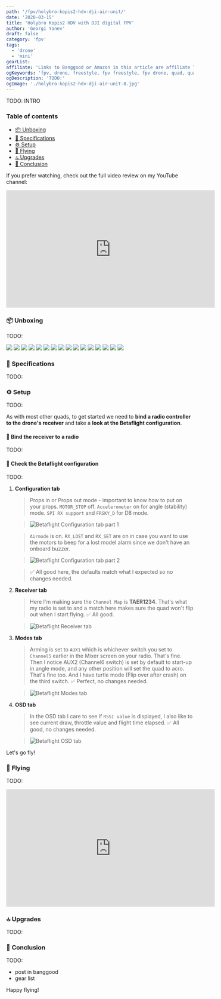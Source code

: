 ```yaml
---
path: '/fpv/holybro-kopis2-hdv-dji-air-unit/'
date: '2020-03-15'
title: 'Holybro Kopis2 HDV with DJI digital FPV'
author: 'Georgi Yanev'
draft: false
category: 'fpv'
tags:
  - 'drone'
  - 'mini'
gearList:
affiliate: 'Links to Banggood or Amazon in this article are affiliate links and would support the blog if used to make a purchase.'
ogKeywords: 'fpv, drone, freestyle, fpv freestyle, fpv drone, quad, quadcopter, micro drone, micro quad, tinywhoop, TODO:'
ogDescription: 'TODO:'
ogImage: './holybro-kopis2-hdv-dji-air-unit-8.jpg'
---
```


TODO: INTRO

### Table of contents

- [📦 Unboxing](#unboxing)
- [📝 Specifications](#specs)
- [⚙ Setup](#setup)
- [🚁 Flying](#flying)
- [🔝 Upgrades](#upgrades)
- [📑 Conclusion](#conclusion)

If you prefer watching, check out the full video review on my YouTube channel:

<div style="text-align: center">
  <iframe width="560" height="315" src="https://www.youtube.com/embed/TODO:?rel=0" frameBorder="0" allowFullScreen title="TODO:"></iframe>
</div>

### 📦 <span id="unboxing">Unboxing</span>

TODO:

![](holybro-kopis2-hdv-dji-air-unit-1.jpg)
![](holybro-kopis2-hdv-dji-air-unit-2.jpg)
![](holybro-kopis2-hdv-dji-air-unit-3.jpg)
![](holybro-kopis2-hdv-dji-air-unit-4.jpg)
![](holybro-kopis2-hdv-dji-air-unit-5.jpg)
![](holybro-kopis2-hdv-dji-air-unit-6.jpg)
![](holybro-kopis2-hdv-dji-air-unit-7.jpg)
![](holybro-kopis2-hdv-dji-air-unit-8.jpg)
![](holybro-kopis2-hdv-dji-air-unit-9.jpg)
![](holybro-kopis2-hdv-dji-air-unit-10.jpg)
![](holybro-kopis2-hdv-dji-air-unit-11.jpg)
![](holybro-kopis2-hdv-dji-air-unit-12.jpg)
![](holybro-kopis2-hdv-dji-air-unit-13.jpg)
![](holybro-kopis2-hdv-dji-air-unit-14.jpg)
![](holybro-kopis2-hdv-dji-air-unit-15.jpg)
![](holybro-kopis2-hdv-dji-air-unit-16.jpg)

### 📝 <span id="specs" class="offset-top-nav">Specifications</span>

TODO:

### ⚙ <span id="setup" class="offset-top-nav">Setup</span>

TODO:

As with most other quads, to get started we need to **bind a radio controller to the drone's receiver** and take a **look at the Betaflight configuration**.

#### 🔗 Bind the receiver to a radio

TODO:

#### 👀 Check the Betaflight configuration

TODO:

1.  **Configuration tab**

    > Props in or Props out mode - important to know how to put on your props. `MOTOR_STOP` off. `Accelerometer` on for angle (stability) mode. `SPI RX support` and `FRSKY_D` for D8 mode.

    > ![Betaflight Configuration tab part 1](mobula6-tinywhoop-full-review-25.jpg)

    > `Airmode` is on. `RX_LOST` and `RX_SET` are on in case you want to use the motors to beep for a lost model alarm since we don't have an onboard buzzer.

    > ![Betaflight Configuration tab part 2](mobula6-tinywhoop-full-review-26.jpg)

    > ✅ All good here, the defaults match what I expected so no changes needed.

2.  **Receiver tab**

    > Here I'm making sure the `Channel Map` is **TAER1234**. That's what my radio is set to and a match here makes sure the quad won't flip out when I start flying. ✅ All good.

    > ![Betaflight Receiver tab](mobula6-tinywhoop-full-review-27.jpg)

3.  **Modes tab**

    > Arming is set to `AUX1` which is whichever switch you set to `Channel5` earlier in the Mixer screen on your radio. That's fine. Then I notice AUX2 (Channel6 switch) is set by default to start-up in angle mode, and any other position will set the quad to acro. That's fine too. And I have turtle mode (Flip over after crash) on the third switch. ✅ Perfect, no changes needed.

    > ![Betaflight Modes tab](mobula6-tinywhoop-full-review-28.jpg)

4.  **OSD tab**

    > In the OSD tab I care to see if `RSSI value` is displayed, I also like to see current draw, throttle value and flight time elapsed. ✅ All good, no changes needed.

    > ![Betaflight OSD tab](mobula6-tinywhoop-full-review-29.jpg)

Let's go fly!

### 🚁 <span id="flying" class="offset-top-nav">Flying</span>

TODO:

<div style="text-align: center">
  <iframe width="560" height="315" src="https://www.youtube.com/embed/TODO:?rel=0" frameBorder="0" allowFullScreen title="TODO:"></iframe>
</div>

### 🔝 <span id="upgrades" class="offset-top-nav">Upgrades</span>

TODO:

### 📑 <span id="conclusion" class="offset-top-nav">Conclusion</span>

TODO:

- post in banggood
- gear list

Happy flying!

[0]: Linkslist
[1]: TODO:
